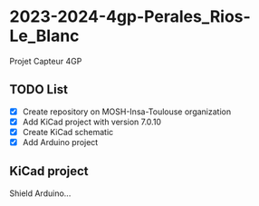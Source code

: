 # 2023-2024-4gp-Perales_Rios-Le_Blanc

Projet Capteur 4GP

## TODO List

- [x] Create repository on MOSH-Insa-Toulouse organization
- [x] Add KiCad project with version 7.0.10
- [x] Create KiCad schematic
- [x] Add Arduino project

## KiCad project

Shield Arduino...
